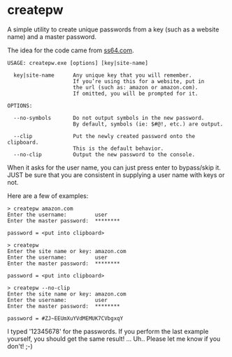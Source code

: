 createpw
========

A simple utility to create unique passwords from a key (such as a website name) and a master password.

The idea for the code came from [ss64.com](http://ss64.com/pass/).

    USAGE: createpw.exe [options] [key|site-name]

      key|site-name      Any unique key that you will remember.
                         If you’re using this for a website, put in
                         the url (such as: amazon or amazon.com).
                         If omitted, you will be prompted for it.

    OPTIONS:

      --no-symbols       Do not output symbols in the new password.
                         By default, symbols (ie: $#@!, etc.) are output.

      --clip             Put the newly created password onto the clipboard.
                         This is the default behavior.
      --no-clip          Output the new password to the console.

When it asks for the user name, you can just press enter to bypass/skip it.
JUST be sure that you are consistent in supplying a user name with keys or not.

Here are a few of examples:

```dos
> createpw amazon.com
Enter the username:         user
Enter the master password:  ********

password = <put into clipboard>
```

```dos
> createpw
Enter the site name or key: amazon.com
Enter the username:         user
Enter the master password:  ********

password = <put into clipboard>
```

```dos
> createpw --no-clip
Enter the site name or key: amazon.com
Enter the username:         user
Enter the master password:  ********

password = #ZJ~EEUmXuYVdMEMUK7CVbgxqY
```

I typed '12345678' for the passwords. If you perform the last example yourself, you should get the same result! ... Uh.. Please let me know if you don't! ;-)
